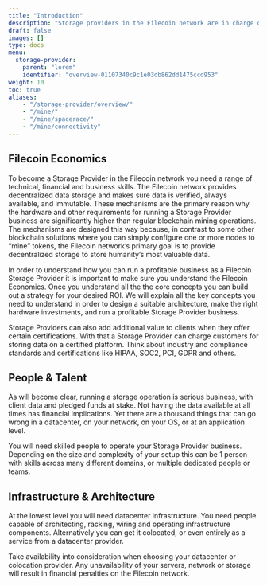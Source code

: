 ```yaml
---
title: "Introduction"
description: "Storage providers in the Filecoin network are in charge of storing, providing content and issuing new blocks."
draft: false
images: []
type: docs
menu:
  storage-provider:
    parent: "lorem"
    identifier: "overview-01107340c9c1e03db862dd1475ccd953"
weight: 10
toc: true
aliases:
    - "/storage-provider/overview/"
    - "/mine/"
    - "/mine/spacerace/"
    - "/mine/connectivity"
---
```



## Filecoin Economics

To become a Storage Provider in the Filecoin network you need a range of technical, financial and business skills. The Filecoin network provides decentralized data storage and makes sure data is verified, always available, and immutable. These mechanisms are the primary reason why the hardware and other requirements for running a Storage Provider business are significantly higher than regular blockchain mining operations. The mechanisms are designed this way because, in contrast to some other blockchain solutions where you can simply configure one or more nodes to “mine” tokens, the Filecoin network’s primary goal is to provide decentralized storage to store humanity’s most valuable data.

In order to understand how you can run a profitable business as a Filecoin Storage Provider it is important to make sure you understand the Filecoin Economics. Once you understand all the the core concepts you can build out a strategy for your desired ROI. We will explain all the key concepts you need to understand in order to design a suitable architecture, make the right hardware investments, and run a profitable Storage Provider business.

Storage Providers can also add additional value to clients when they offer certain certifications. With that a Storage Provider can charge customers for storing data on a certified platform. Think about industry and compliance standards and certifications like HIPAA, SOC2, PCI, GDPR and others.


## People & Talent

As will become clear, running a storage operation is serious business, with client data and pledged funds at stake. Not having the data available at all times has financial implications. Yet there are a thousand things that can go wrong in a datacenter, on your network, on your OS, or at an application level.

You will need skilled people to operate your Storage Provider business. Depending on the size and complexity of your setup this can be 1 person with skills across many different domains, or multiple dedicated people or teams.


## Infrastructure & Architecture

At the lowest level you will need datacenter infrastructure. You need people capable of architecting, racking, wiring and operating infrastructure components. Alternatively you can get it colocated, or even entirely as a service from a datacenter provider.

Take availability into consideration when choosing your datacenter or colocation provider. Any unavailability of your servers, network or storage will result in financial penalties on the Filecoin network.